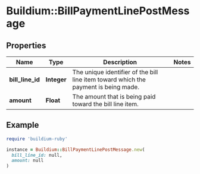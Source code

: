 # Buildium::BillPaymentLinePostMessage

## Properties

| Name | Type | Description | Notes |
| ---- | ---- | ----------- | ----- |
| **bill_line_id** | **Integer** | The unique identifier of the bill line item toward which the payment is being made. |  |
| **amount** | **Float** | The amount that is being paid toward the bill line item. |  |

## Example

```ruby
require 'buildium-ruby'

instance = Buildium::BillPaymentLinePostMessage.new(
  bill_line_id: null,
  amount: null
)
```


